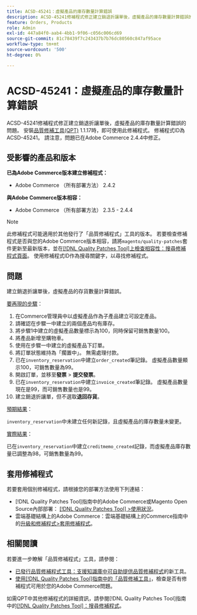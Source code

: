 ```yaml
---
title: ACSD-45241：虛擬產品的庫存數量計算錯誤
description: ACSD-45241修補程式修正建立銷退折讓單後，虛擬產品的庫存數量計算錯誤的問題。 安裝[Quality Patches Tool (QPT)](https://experienceleague.adobe.com/en/docs/commerce-knowledge-base/kb/announcements/commerce-announcements/magento-quality-patches-released-new-tool-to-self-serve-quality-patches) 1.1.17時，即可使用此修補程式。 修補程式ID為ACSD-45241。 請注意，問題已在Adobe Commerce 2.4.4中修正。
feature: Orders, Products
role: Admin
exl-id: 447a84f0-aab4-4bb1-9f06-c056c006cd69
source-git-commit: 81c78439f7c243437b7b76dc80560c847af95ace
workflow-type: tm+mt
source-wordcount: '500'
ht-degree: 0%

---
```


# ACSD-45241：虛擬產品的庫存數量計算錯誤

ACSD-45241修補程式修正建立銷退折讓單後，虛擬產品的庫存數量計算錯誤的問題。 安裝[品質修補工具(QPT)](https://experienceleague.adobe.com/en/docs/commerce-knowledge-base/kb/announcements/commerce-announcements/magento-quality-patches-released-new-tool-to-self-serve-quality-patches) 1.1.17時，即可使用此修補程式。 修補程式ID為ACSD-45241。 請注意，問題已在Adobe Commerce 2.4.4中修正。

## 受影響的產品和版本

**已為Adobe Commerce版本建立修補程式：**

* Adobe Commerce （所有部署方法） 2.4.2

**與Adobe Commerce版本相容：**

* Adobe Commerce （所有部署方法） 2.3.5 - 2.4.4

>[!NOTE]
>
>此修補程式可能適用於其他發行了「品質修補程式」工具的版本。 若要檢查修補程式是否與您的Adobe Commerce版本相容，請將`magento/quality-patches`套件更新至最新版本，並在[[!DNL Quality Patches Tool]上檢查相容性：搜尋修補程式頁面](https://experienceleague.adobe.com/en/docs/commerce-knowledge-base/kb/announcements/commerce-announcements/magento-quality-patches-released-new-tool-to-self-serve-quality-patches)。 使用修補程式ID作為搜尋關鍵字，以尋找修補程式。

## 問題

建立銷退折讓單後，虛擬產品的存貨數量計算錯誤。

<u>要再現的步驟</u>：

1. 在Commerce管理員中以虛擬產品作為子產品建立可設定產品。
1. 請確認在步驟一中建立的兩個產品均有庫存。
1. 將步驟1中建立的虛擬產品數量標示為100，同時保留可銷售數量100。
1. 將產品新增至購物車。
1. 使用在步驟一中建立的虛擬產品下訂單。
1. 將訂單狀態維持為「擱置中」。 無需處理付款。
1. 已在`inventory_reservation`中建立`order_created`筆記錄。 虛擬產品數量顯示100，可銷售數量為99。
1. 開啟訂單，並移至&#x200B;**發票** > **提交發票**。
1. 已在`inventory_reservation`中建立`invoice_created`筆記錄。 虛擬產品數量現在是99，而可銷售數量也是99。
1. 建立銷退折讓單，但不選取&#x200B;**退回存貨**。

<u>預期結果</u>：

`inventory_reservation`中未建立任何新記錄，且虛擬產品的庫存數量未變更。

<u>實際結果</u>：

已在`inventory_reservation`中建立`creditmemo_created`記錄，而虛擬產品庫存數量已調整為98，可銷售數量為99。

## 套用修補程式

若要套用個別修補程式，請根據您的部署方法使用下列連結：

* [!DNL Quality Patches Tool]指南中的Adobe Commerce或Magento Open Source內部部署： [[!DNL Quality Patches Tool] >使用狀況](/help/tools/quality-patches-tool/usage.md)。
* 雲端基礎結構上的Adobe Commerce：雲端基礎結構上的Commerce指南中的[升級和修補程式>套用修補程式](https://experienceleague.adobe.com/docs/commerce-cloud-service/user-guide/develop/upgrade/apply-patches.html)。

## 相關閱讀

若要進一步瞭解「品質修補程式」工具，請參閱：

* [已發行品質修補程式工具：支援知識庫中可自助提供品質修補程式](https://experienceleague.adobe.com/en/docs/commerce-knowledge-base/kb/announcements/commerce-announcements/magento-quality-patches-released-new-tool-to-self-serve-quality-patches)的新工具。
* [使用[!DNL Quality Patches Tool]指南中的「品質修補工具」](/help/tools/quality-patches-tool/patches-available-in-qpt/check-patch-for-magento-issue-with-magento-quality-patches.md)，檢查是否有修補程式可用於您的Adobe Commerce問題。

如需QPT中其他修補程式的詳細資訊，請參閱[!DNL Quality Patches Tool]指南中的[[!DNL Quality Patches Tool]：搜尋修補程式](https://experienceleague.adobe.com/tools/commerce-quality-patches/index.html)。
